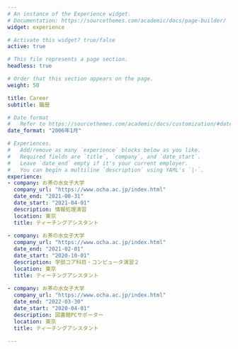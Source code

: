 ```yaml
---
# An instance of the Experience widget.
# Documentation: https://sourcethemes.com/academic/docs/page-builder/
widget: experience

# Activate this widget? true/false
active: true

# This file represents a page section.
headless: true

# Order that this section appears on the page.
weight: 50

title: Career
subtitle: 職歴

# Date format
#   Refer to https://sourcethemes.com/academic/docs/customization/#date-format
date_format: "2006年1月"

# Experiences.
#   Add/remove as many `experience` blocks below as you like.
#   Required fields are `title`, `company`, and `date_start`.
#   Leave `date_end` empty if it's your current employer.
#   You can begin a multiline `description` using YAML's `|-`.
experience:
- company: お茶の水女子大学
  company_url: "https://www.ocha.ac.jp/index.html"
  date_end: "2021-08-31"
  date_start: "2021-04-01"
  description: 情報処理演習
  location: 東京
  title: ティーチングアシスタント
  
- company: お茶の水女子大学
  company_url: "https://www.ocha.ac.jp/index.html"
  date_end: "2021-02-01"
  date_start: "2020-10-01"
  description: 学部コア科目・コンピュータ演習２
  location: 東京
  title: ティーチングアシスタント
  
- company: お茶の水女子大学
  company_url: "https://www.ocha.ac.jp/index.html"
  date_end: "2022-03-30"
  date_start: "2020-04-01"
  description: 図書館PCサポーター
  location: 東京
  title: ティーチングアシスタント
  
---
```

